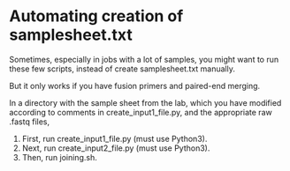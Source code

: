 Automating creation of samplesheet.txt
======================================

Sometimes, especially in jobs with a lot of samples, you might want to run these few scripts, instead of create samplesheet.txt manually.

But it only works if you have fusion primers and paired-end merging.

In a directory with the sample sheet from the lab, which you have modified according to comments in create_input1_file.py, and the appropriate raw .fastq files, 

1. First, run create_input1_file.py (must use Python3).
2. Next, run create_input2_file.py (must use Python3).
3. Then, run joining.sh.

